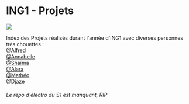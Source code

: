 # ING1 - Projets
![](https://www.omneseducation.com/wp-content/uploads/sites/7/2022/08/logo_ece_marge_droite.jpg?resize=300,200)

Index des Projets réalisés durant l'année d'ING1 avec diverses personnes très chouettes :  
[@Alfred](https://github.com/Alfred0404)  
[@Annabelle](https://github.com/annabelle-lni)  
[@Shaïma](https://github.com/shm0m)  
[@Alara](https://github.com/AlTang01)  
[@Mathéo](https://github.com/MatoxRyu)  
@Djaze

###### Le repo d'électro du S1 est manquant, RIP

